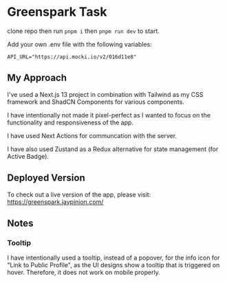 # Greenspark Task

clone repo then run `pnpm i` then `pnpm run dev` to start.

Add your own .env file with the following variables:

```
API_URL="https://api.mocki.io/v2/016d11e8"
```

## My Approach

I've used a Next.js 13 project in combination with Tailwind as my CSS framework and ShadCN Components for various components.

I have intentionally not made it pixel-perfect as I wanted to focus on the functionality and responsiveness of the app.

I have used Next Actions for communcation with the server.

I have also used Zustand as a Redux alternative for state management (for Active Badge).

## Deployed Version

To check out a live version of the app, please visit: https://greenspark.jaypinion.com/

## Notes

### Tooltip

I have intentionally used a tooltip, instead of a popover, for the info icon for "Link to Public Profile", as the UI designs show a tooltip that is triggered on hover. Therefore, it does not work on mobile properly.

